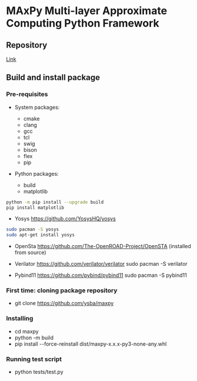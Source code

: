 # MAxPy Multi-layer Approximate Computing Python Framework

## Repository

[Link](https://github.com/ysba/maxpy)

## Build and install package

### Pre-requisites

* System packages:
  * cmake
  * clang
  * gcc
  * tcl
  * swig
  * bison
  * flex
  * pip
  
* Python packages:
  * build
  * matplotlib
  
```sh
python -m pip install --upgrade build
pip install matplotlib
```

* Yosys
https://github.com/YosysHQ/yosys

```sh
sudo pacman -S yosys
sudo apt-get install yosys
```

* OpenSta
https://github.com/The-OpenROAD-Project/OpenSTA
(installed from source)

* Verilator
https://github.com/verilator/verilator
sudo pacman -S verilator

* Pybind11
https://github.com/pybind/pybind11
sudo pacman -S pybind11



### First time: cloning package repository

* git clone https://github.com/ysba/maxpy

### Installing

* cd maxpy
* python -m build
* pip install --force-reinstall dist/maxpy-x.x.x-py3-none-any.whl

### Running test script

* python tests/test.py
